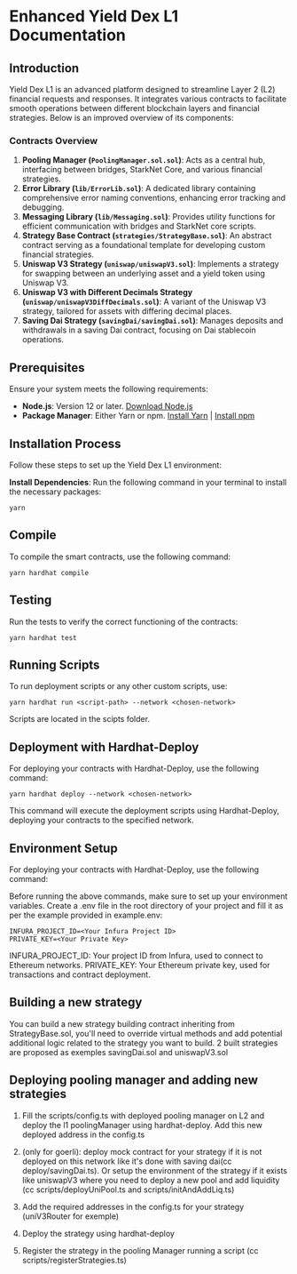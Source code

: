 # Enhanced Yield Dex L1 Documentation

## Introduction

Yield Dex L1 is an advanced platform designed to streamline Layer 2 (L2) financial requests and responses. It integrates various contracts to facilitate smooth operations between different blockchain layers and financial strategies. Below is an improved overview of its components:

### Contracts Overview

1. **Pooling Manager (`PoolingManager.sol.sol`)**: Acts as a central hub, interfacing between bridges, StarkNet Core, and various financial strategies.
2. **Error Library (`lib/ErrorLib.sol`)**: A dedicated library containing comprehensive error naming conventions, enhancing error tracking and debugging.
3. **Messaging Library (`lib/Messaging.sol`)**: Provides utility functions for efficient communication with bridges and StarkNet core scripts.
4. **Strategy Base Contract (`strategies/StrategyBase.sol`)**: An abstract contract serving as a foundational template for developing custom financial strategies.
5. **Uniswap V3 Strategy (`uniswap/uniswapV3.sol`)**: Implements a strategy for swapping between an underlying asset and a yield token using Uniswap V3.
6. **Uniswap V3 with Different Decimals Strategy (`uniswap/uniswapV3DiffDecimals.sol`)**: A variant of the Uniswap V3 strategy, tailored for assets with differing decimal places.
7. **Saving Dai Strategy (`savingDai/savingDai.sol`)**: Manages deposits and withdrawals in a saving Dai contract, focusing on Dai stablecoin operations.

## Prerequisites

Ensure your system meets the following requirements:

- **Node.js**: Version 12 or later. [Download Node.js](https://nodejs.org/)
- **Package Manager**: Either Yarn or npm. [Install Yarn](https://yarnpkg.com/) | [Install npm](https://www.npmjs.com/get-npm)

## Installation Process

Follow these steps to set up the Yield Dex L1 environment:

**Install Dependencies**: Run the following command in your terminal to install the necessary packages:

   ```shell
   yarn
   ```


## Compile

To compile the smart contracts, use the following command:

```shell
yarn hardhat compile
```

## Testing

Run the tests to verify the correct functioning of the contracts:

```shell
yarn hardhat test
```


## Running Scripts

To run deployment scripts or any other custom scripts, use:

```shell
yarn hardhat run <script-path> --network <chosen-network>
```




Scripts are located in the scipts folder.

## Deployment with Hardhat-Deploy

For deploying your contracts with Hardhat-Deploy, use the following command:


```shell
yarn hardhat deploy --network <chosen-network>
```

This command will execute the deployment scripts using Hardhat-Deploy, deploying your contracts to the specified network.


## Environment Setup

For deploying your contracts with Hardhat-Deploy, use the following command:

Before running the above commands, make sure to set up your environment variables. Create a .env file in the root directory of your project and fill it as per the example provided in example.env:

```plaintext
INFURA_PROJECT_ID=<Your Infura Project ID>
PRIVATE_KEY=<Your Private Key>
```

INFURA_PROJECT_ID: Your project ID from Infura, used to connect to Ethereum networks.
PRIVATE_KEY: Your Ethereum private key, used for transactions and contract deployment.

## Building a new strategy

You can build a new strategy building contract inheriting from StrategyBase.sol, you'll need to override virtual methods and add potential additional logic related to the strategy you want to build. 2 built strategies are proposed as exemples savingDai.sol and uniswapV3.sol


## Deploying pooling manager and adding new strategies

1. Fill the scripts/config.ts with deployed pooling manager on L2 and deploy the l1 poolingManager using hardhat-deploy. Add this new deployed address in the config.ts

2. (only for goerli): deploy mock contract for your strategy if it is not deployed on this network like it's done with saving dai(cc deploy/savingDai.ts). Or setup the environment of the strategy if it exists like uniswapV3 where you need to deploy a new pool and add liquidity  (cc scripts/deployUniPool.ts and scripts/initAndAddLiq.ts)

3. Add the required addresses in the config.ts for your strategy (uniV3Router for exemple)

4. Deploy the strategy using hardhat-deploy

5. Register the strategy in the pooling Manager running a script (cc scripts/registerStrategies.ts)


